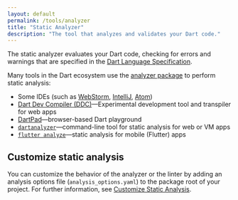 ```yaml
---
layout: default
permalink: /tools/analyzer
title: "Static Analyzer"
description: "The tool that analyzes and validates your Dart code."
---
```


The static analyzer evaluates your Dart code,
checking for errors and warnings that are specified in the
[Dart Language Specification](https://www.dartlang.org/docs/spec/).

Many tools in the Dart ecosystem use the
[analyzer package](https://pub.dartlang.org/packages/analyzer) to
perform static analysis:

* Some IDEs (such as [WebStorm](https://webdev.dartlang.org/tools/webstorm),
  [IntelliJ](https://www.dartlang.org/tools/jetbrains-plugin),
  [Atom](https://atom.io/packages/dartlang))
* [Dart Dev Compiler (DDC)](https://github.com/dart-lang/sdk/tree/master/pkg/dev_compiler)&mdash;Experimental development tool and transpiler for web apps
* [DartPad](https://www.dartlang.org/tools/dartpad)&mdash;browser-based
  Dart playground
* [`dartanalyzer`](https://github.com/dart-lang/sdk/tree/master/pkg/analyzer_cli#dartanalyzer
)&mdash;command-line tool for static analysis for web or VM apps
* [`flutter analyze`](https://flutter.io/debugging/#the-dart-analyzer)&mdash;static analysis for mobile (Flutter) apps

## Customize static analysis

You can customize the behavior of the analyzer or the linter
by adding an analysis options file (`analysis_options.yaml`) to
the package root of your project. For further information, see
[Customize Static Analysis](/guides/language-analysis-options).

